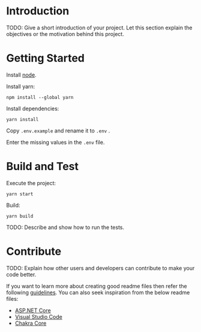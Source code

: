 # Introduction 
TODO: Give a short introduction of your project. Let this section explain the objectives or the motivation behind this project. 

# Getting Started

Install [node](https://nodejs.org/en/).

Install yarn:

```
npm install --global yarn
```

Install dependencies:

```
yarn install
```

Copy ```.env.example``` and rename it to ```.env``` .

Enter the missing values in the ```.env``` file.

# Build and Test

Execute the project:

```
yarn start
```

Build:

```
yarn build
```

TODO: Describe and show how to run the tests. 

# Contribute
TODO: Explain how other users and developers can contribute to make your code better. 

If you want to learn more about creating good readme files then refer the following [guidelines](https://docs.microsoft.com/en-us/azure/devops/repos/git/create-a-readme?view=azure-devops). You can also seek inspiration from the below readme files:
- [ASP.NET Core](https://github.com/aspnet/Home)
- [Visual Studio Code](https://github.com/Microsoft/vscode)
- [Chakra Core](https://github.com/Microsoft/ChakraCore)